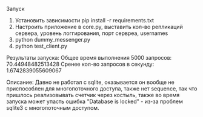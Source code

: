 Запуск

1) Установить зависимости pip install -r requirements.txt 
2) Настроить приложение в core.py, выставить кол-во репликаций сервера, уровень логгирования, порт сервреа, usernames
3) python dummy_messenger.py
4) python test_client.py

Результаты запуска:
Общее время выполнения 5000 запросов: 70.44948482513428
Сренее кол-во запросов в секунду: 1.6742839055609067

Описание:
Давно не работал с sqlite, оказывается он вообще не приспособлен для многопоточного доступа, также нет sequence, так что пришлось реализовывать счетчик через костыль, также во время запуска может упасть ошибка "Database is locked" - из-за проблем sqlite3 с многопоточным доступом.
